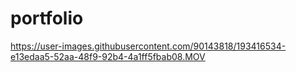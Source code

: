 # portfolio

https://user-images.githubusercontent.com/90143818/193416534-e13edaa5-52aa-48f9-92b4-4a1ff5fbab08.MOV

